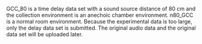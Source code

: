 GCC_80 is a time delay data set with a sound source distance of 80 cm and the collection environment is an anechoic chamber environment. n80_GCC is a normal room environment. Because the experimental data is too large, only the delay data set is submitted. The original audio data and the original data set will be uploaded later.
